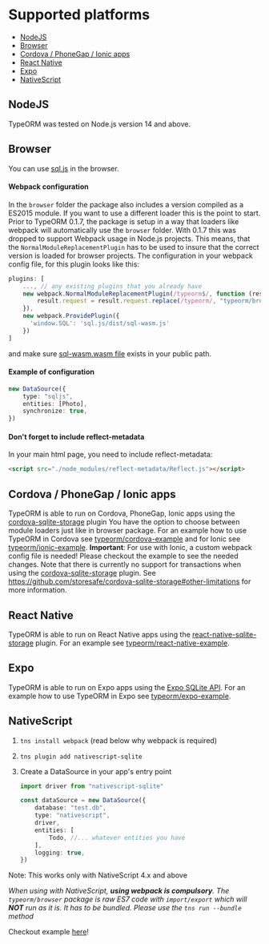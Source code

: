 # Supported platforms

-   [NodeJS](#nodejs)
-   [Browser](#browser)
-   [Cordova / PhoneGap / Ionic apps](#cordova--phonegap--ionic-apps)
-   [React Native](#react-native)
-   [Expo](#expo)
-   [NativeScript](#nativescript)

## NodeJS

TypeORM was tested on Node.js version 14 and above.

## Browser

You can use [sql.js](https://sql.js.org) in the browser.

#### Webpack configuration

In the `browser` folder the package also includes a version compiled as a ES2015 module. If you want to use a different loader this is the point to start. Prior to TypeORM 0.1.7, the package is setup in a way that loaders like webpack will automatically use the `browser` folder. With 0.1.7 this was dropped to support Webpack usage in Node.js projects. This means, that the `NormalModuleReplacementPlugin` has to be used to insure that the correct version is loaded for browser projects. The configuration in your webpack config file, for this plugin looks like this:

```js
plugins: [
    ..., // any existing plugins that you already have
    new webpack.NormalModuleReplacementPlugin(/typeorm$/, function (result) {
        result.request = result.request.replace(/typeorm/, "typeorm/browser");
    }),
    new webpack.ProvidePlugin({
      'window.SQL': 'sql.js/dist/sql-wasm.js'
    })
]
```

and make sure [sql-wasm.wasm file](https://github.com/sql-js/sql.js/blob/master/README.md#downloadingusing) exists in your public path.

#### Example of configuration

```typescript
new DataSource({
    type: "sqljs",
    entities: [Photo],
    synchronize: true,
})
```

#### Don't forget to include reflect-metadata

In your main html page, you need to include reflect-metadata:

```html
<script src="./node_modules/reflect-metadata/Reflect.js"></script>
```

## Cordova / PhoneGap / Ionic apps

TypeORM is able to run on Cordova, PhoneGap, Ionic apps using the
[cordova-sqlite-storage](https://github.com/litehelpers/Cordova-sqlite-storage) plugin
You have the option to choose between module loaders just like in browser package.
For an example how to use TypeORM in Cordova see [typeorm/cordova-example](https://github.com/typeorm/cordova-example) and for Ionic see [typeorm/ionic-example](https://github.com/typeorm/ionic-example). **Important**: For use with Ionic, a custom webpack config file is needed! Please checkout the example to see the needed changes. Note that there is currently no support for transactions when using the [cordova-sqlite-storage](https://github.com/litehelpers/Cordova-sqlite-storage) plugin. See https://github.com/storesafe/cordova-sqlite-storage#other-limitations for more information.

## React Native

TypeORM is able to run on React Native apps using the [react-native-sqlite-storage](https://github.com/andpor/react-native-sqlite-storage) plugin. For an example see [typeorm/react-native-example](https://github.com/typeorm/react-native-example).

## Expo

TypeORM is able to run on Expo apps using the [Expo SQLite API](https://docs.expo.io/versions/latest/sdk/sqlite/). For an example how to use TypeORM in Expo see [typeorm/expo-example](https://github.com/typeorm/expo-example).

## NativeScript

1. `tns install webpack` (read below why webpack is required)
2. `tns plugin add nativescript-sqlite`
3. Create a DataSource in your app's entry point

    ```typescript
    import driver from "nativescript-sqlite"

    const dataSource = new DataSource({
        database: "test.db",
        type: "nativescript",
        driver,
        entities: [
            Todo, //... whatever entities you have
        ],
        logging: true,
    })
    ```

Note: This works only with NativeScript 4.x and above

_When using with NativeScript, **using webpack is compulsory**.
The `typeorm/browser` package is raw ES7 code with `import/export`
which will **NOT** run as it is. It has to be bundled.
Please use the `tns run --bundle` method_

Checkout example [here](https://github.com/championswimmer/nativescript-vue-typeorm-sample)!
